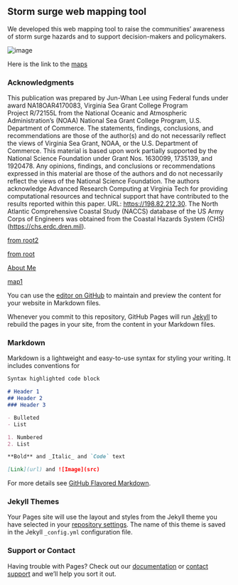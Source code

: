 ## Storm surge web mapping tool 

We developed this web mapping tool to raise the communities’ awareness of storm surge hazards and to support decision-makers and policymakers.

![image](/maps/about_map.png)

Here is the link to the [maps](https://junwhanlee89.github.io/csv-to-html-table/)

### Acknowledgments
This publication was prepared by Jun-Whan Lee using Federal funds under award NA18OAR4170083, Virginia Sea Grant College Program Project R/72155L from the National Oceanic and Atmospheric Administration’s (NOAA) National Sea Grant College Program, U.S. Department of Commerce. The statements, findings, conclusions, and recommendations are those of the author(s) and do not necessarily reflect the views of Virginia Sea Grant, NOAA, or the U.S. Department of Commerce. This material is based upon work partially supported by the National Science Foundation under Grant Nos. 1630099, 1735139, and 1920478. Any opinions, findings, and conclusions or recommendations expressed in this material are those of the authors and do not necessarily reflect the views of the National Science Foundation. The authors acknowledge Advanced Research Computing at Virginia Tech for providing computational resources and technical support that have contributed to the results reported within this paper. URL: https://198.82.212.30. The North Atlantic Comprehensive Coastal Study (NACCS) database of the US Army Corps of Engineers was obtained from the Coastal Hazards System (CHS) (https://chs.erdc.dren.mil).



[from root2](/maps/map_1.html)

[from root](maps/map_1.html)

<a href="https://junwhanlee89.github.io/VASG/maps/map_1.html" title="About Me">About Me</a>

<!-- <img src="img/screenshot2.PNG" class="img-responsive" alt=""> </div> -->




[map1](https://github.com/junwhanlee89/VASG/maps/map_1.html)

You can use the [editor on GitHub](https://github.com/junwhanlee89/VASG/edit/gh-pages/index.md) to maintain and preview the content for your website in Markdown files.

Whenever you commit to this repository, GitHub Pages will run [Jekyll](https://jekyllrb.com/) to rebuild the pages in your site, from the content in your Markdown files.

### Markdown

Markdown is a lightweight and easy-to-use syntax for styling your writing. It includes conventions for

```markdown
Syntax highlighted code block

# Header 1
## Header 2
### Header 3

- Bulleted
- List

1. Numbered
2. List

**Bold** and _Italic_ and `Code` text

[Link](url) and ![Image](src)
```

For more details see [GitHub Flavored Markdown](https://guides.github.com/features/mastering-markdown/).

### Jekyll Themes

Your Pages site will use the layout and styles from the Jekyll theme you have selected in your [repository settings](https://github.com/junwhanlee89/VASG/settings/pages). The name of this theme is saved in the Jekyll `_config.yml` configuration file.

### Support or Contact

Having trouble with Pages? Check out our [documentation](https://docs.github.com/categories/github-pages-basics/) or [contact support](https://support.github.com/contact) and we’ll help you sort it out.
